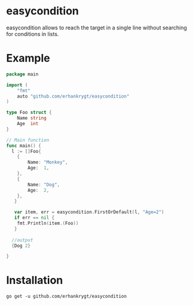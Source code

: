 # easycondition

easycondition allows to reach the target in a single line without searching for conditions in lists.

# Example
```go
package main

import (
	"fmt"
	auto "github.com/erhankrygt/easycondition"
)

type Foo struct {
	Name string
	Age  int
}

// Main function
func main() {
  l := []Foo{
	{
		Name: "Monkey",
		Age:  1,
	},
	{
		Name: "Dog",
		Age:  2,
	},
   }

   var item, err = easycondition.FirstOrDefault(l, "Age=2")
   if err == nil {
	fmt.Println(item.(Foo))
   }
  
  //output
  {Dog 2}

}
```
# Installation
```
go get -u github.com/erhankrygt/easycondition
```
